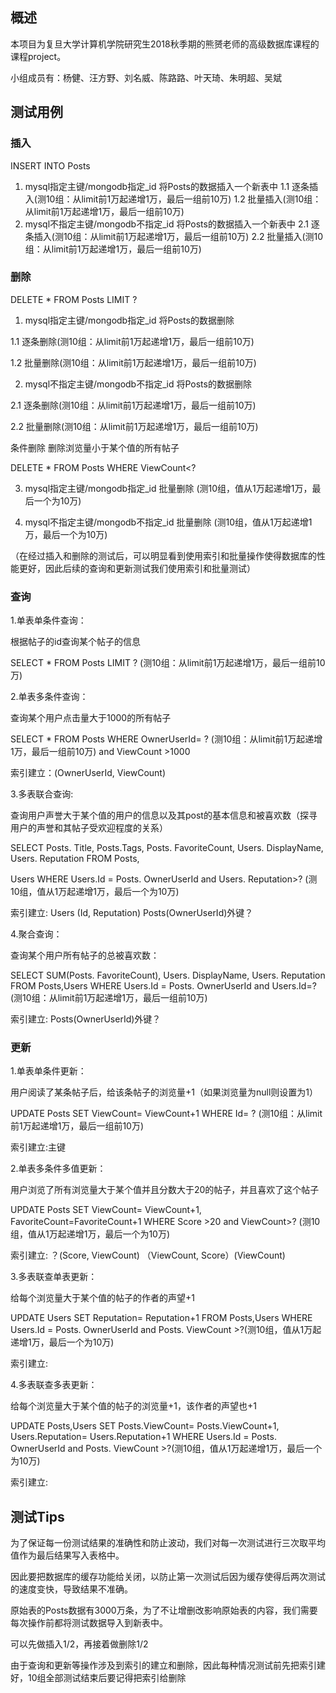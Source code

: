 ## 概述
本项目为复旦大学计算机学院研究生2018秋季期的熊赟老师的高级数据库课程的课程project。

小组成员有：杨健、汪方野、刘名威、陈路路、叶天琦、朱明超、吴斌


## 测试用例

### 插入

INSERT INTO Posts
1. mysql指定主键/mongodb指定_id 将Posts的数据插入一个新表中
1.1 逐条插入(测10组：从limit前1万起递增1万，最后一组前10万)
1.2 批量插入(测10组：从limit前1万起递增1万，最后一组前10万)
2. mysql不指定主键/mongodb不指定_id 将Posts的数据插入一个新表中
2.1 逐条插入(测10组：从limit前1万起递增1万，最后一组前10万)
2.2 批量插入(测10组：从limit前1万起递增1万，最后一组前10万)


### 删除

DELETE * FROM Posts LIMIT ?
1. mysql指定主键/mongodb指定_id 将Posts的数据删除

1.1 逐条删除(测10组：从limit前1万起递增1万，最后一组前10万)

1.2 批量删除(测10组：从limit前1万起递增1万，最后一组前10万)

2. mysql不指定主键/mongodb不指定_id 将Posts的数据删除

2.1 逐条删除(测10组：从limit前1万起递增1万，最后一组前10万)

2.2 批量删除(测10组：从limit前1万起递增1万，最后一组前10万)

条件删除 删除浏览量小于某个值的所有帖子

DELETE * FROM Posts WHERE ViewCount<?

3. mysql指定主键/mongodb指定_id 批量删除 (测10组，值从1万起递增1万，最后一个为10万)

4. mysql不指定主键/mongodb不指定_id 批量删除 (测10组，值从1万起递增1万，最后一个为10万)


（在经过插入和删除的测试后，可以明显看到使用索引和批量操作使得数据库的性能更好，因此后续的查询和更新测试我们使用索引和批量测试）

### 查询

1.单表单条件查询：

根据帖子的id查询某个帖子的信息

SELECT * FROM Posts LIMIT ? (测10组：从limit前1万起递增1万，最后一组前10万)

2.单表多条件查询：

查询某个用户点击量大于1000的所有帖子

SELECT * FROM Posts WHERE OwnerUserId= ? (测10组：从limit前1万起递增1万，最后一组前10万) and ViewCount >1000

索引建立：(OwnerUserId, ViewCount) 

3.多表联合查询:

查询用户声誉大于某个值的用户的信息以及其post的基本信息和被喜欢数（探寻用户的声誉和其帖子受欢迎程度的关系）

SELECT Posts. Title, Posts.Tags, Posts. FavoriteCount, Users. DisplayName, Users. Reputation  FROM Posts,

Users WHERE Users.Id = Posts. OwnerUserId and Users. Reputation>? (测10组，值从1万起递增1万，最后一个为10万)

索引建立: Users (Id, Reputation)  Posts(OwnerUserId)外键？

4.聚合查询：

查询某个用户所有帖子的总被喜欢数：

SELECT SUM(Posts. FavoriteCount), Users. DisplayName, Users. Reputation  FROM Posts,Users WHERE Users.Id = Posts. OwnerUserId and Users.Id=? (测10组：从limit前1万起递增1万，最后一组前10万)

索引建立: Posts(OwnerUserId)外键？


### 更新

1.单表单条件更新：

用户阅读了某条帖子后，给该条帖子的浏览量+1（如果浏览量为null则设置为1）

UPDATE Posts SET ViewCount= ViewCount+1 WHERE Id= ? (测10组：从limit前1万起递增1万，最后一组前10万)

索引建立:主键

2.单表多条件多值更新：

用户浏览了所有浏览量大于某个值并且分数大于20的帖子，并且喜欢了这个帖子

UPDATE Posts SET ViewCount= ViewCount+1, FavoriteCount=FavoriteCount+1 WHERE Score >20 and ViewCount>? (测10组，值从1万起递增1万，最后一个为10万)

索引建立: ？(Score, ViewCount) （ViewCount, Score）(ViewCount)

3.多表联查单表更新：

给每个浏览量大于某个值的帖子的作者的声望+1

UPDATE Users SET Reputation= Reputation+1 FROM Posts,Users WHERE Users.Id = Posts. OwnerUserId and Posts. ViewCount >?(测10组，值从1万起递增1万，最后一个为10万)

索引建立:

4.多表联查多表更新：

给每个浏览量大于某个值的帖子的浏览量+1，该作者的声望也+1

UPDATE Posts,Users SET Posts.ViewCount= Posts.ViewCount+1, Users.Reputation= Users.Reputation+1 WHERE Users.Id = Posts. OwnerUserId and Posts. ViewCount >?(测10组，值从1万起递增1万，最后一个为10万)

索引建立:


## 测试Tips
为了保证每一份测试结果的准确性和防止波动，我们对每一次测试进行三次取平均值作为最后结果写入表格中。

因此要把数据库的缓存功能给关闭，以防止第一次测试后因为缓存使得后两次测试的速度变快，导致结果不准确。

原始表的Posts数据有3000万条，为了不让增删改影响原始表的内容，我们需要每次操作前都将测试数据导入到新表中。

可以先做插入1/2，再接着做删除1/2

由于查询和更新等操作涉及到索引的建立和删除，因此每种情况测试前先把索引建好，10组全部测试结束后要记得把索引给删除